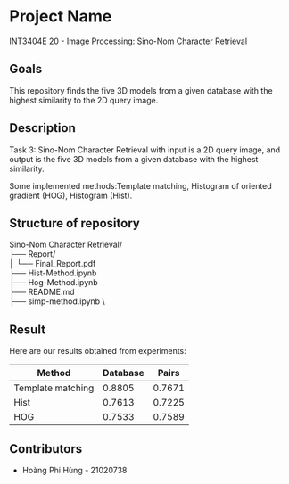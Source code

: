 # Project Name

INT3404E 20 - Image Processing: Sino-Nom Character Retrieval

## Goals
This repository finds the five 3D models from a given database with the highest similarity to the 2D query image.

## Description

Task 3: Sino-Nom Character Retrieval with input is a 2D query image, and output is the five 3D models from a given database with the highest similarity.

Some implemented methods:Template matching, Histogram of oriented gradient (HOG), Histogram (Hist).

## Structure of repository
Sino-Nom Character Retrieval/ \
├── Report/ \
│   └── Final_Report.pdf \
├── Hist-Method.ipynb \
├── Hog-Method.ipynb \
├── README.md \
├── simp-method.ipynb \

## Result
Here are our results obtained from experiments:

| Method            | Database   | Pairs      |
| ----------------- | ---------- | ---------- |
| Template matching | 0.8805     | 0.7671     |
| Hist              | 0.7613     | 0.7225     |
| HOG               | 0.7533     | 0.7589     |

## Contributors
 + Hoàng Phi Hùng - 21020738

